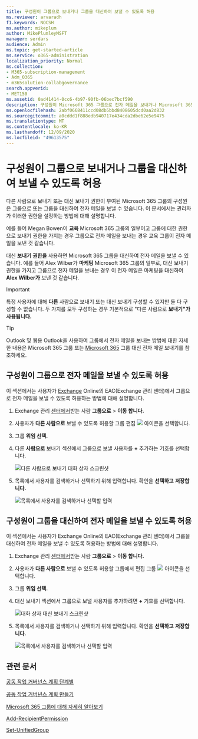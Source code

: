```yaml
---
title: 구성원이 그룹으로 보내거나 그룹을 대신하여 보낼 수 있도록 허용
ms.reviewer: arvaradh
f1.keywords: NOCSH
ms.author: mikeplum
author: MikePlumleyMSFT
manager: serdars
audience: Admin
ms.topic: get-started-article
ms.service: o365-administration
localization_priority: Normal
ms.collection:
- M365-subscription-management
- Adm_O365
- m365solution-collabgovernance
search.appverid:
- MET150
ms.assetid: 0ad41414-0cc6-4b97-90fb-06bec7bcf590
description: 구성원이 Microsoft 365 그룹으로 전자 메일을 보내거나 Microsoft 365 그룹을 대신하여 전자 메일을 보낼 수 있도록 허용하는 방법을 배워야 합니다.
ms.openlocfilehash: 2abf0668411ccd08db5bbd8408605dcd0aa2d832
ms.sourcegitcommit: a0cddd1f888edb940717e434cda2dbe62e5e9475
ms.translationtype: MT
ms.contentlocale: ko-KR
ms.lasthandoff: 12/09/2020
ms.locfileid: "49613575"
---
```

# <a name="allow-members-to-send-as-or-send-on-behalf-of-a-group"></a>구성원이 그룹으로 보내거나 그룹을 대신하여 보낼 수 있도록 허용

다른 사람으로 보내기 또는 대신 보내기  권한이 부여된 Microsoft 365 그룹의 구성원은 그룹으로 또는 그룹을 대신하여 전자 메일을 보낼 수 있습니다.  이 문서에서는 관리자가 이러한 권한을 설정하는 방법에 대해 설명합니다.
  
예를 들어 Megan Bowen이 **교육** Microsoft 365 그룹의  일부이고 그룹에 대한 권한으로 보내기 권한을 가지는 경우 그룹으로  전자 메일을 보내는 경우 교육 그룹이 전자 메일을 보낸 것 같습니다. 
  
대신 **보내기 권한을** 사용하면 Microsoft 365 그룹을 대신하여 전자 메일을 보낼 수 있습니다. 예를 들어 Alex Wilber가 **마케팅** Microsoft 365 그룹의 일부로, 대신 보내기 권한을 가지고 그룹으로 전자 메일을 보내는 경우 이 전자 메일은 마케팅을 대신하여 **Alex Wilber가** 보낸 것 같습니다. 

> [!IMPORTANT]
> 특정 사용자에 대해  **다른** 사람으로 보내기 또는 대신 보내기 구성할 수 있지만 둘 다 구성할 수 없습니다. 두 가지를 모두 구성하는 경우 기본적으로 "다른 사람으로 **보내기"가 사용됩니다.**

> [!TIP]
> Outlook 및 웹용 Outlook을 사용하여 그룹에서 전자 메일을 보내는 방법에 대한 자세한 내용은 Microsoft 365 그룹 또는 [Microsoft 365](https://support.microsoft.com/office/0f4964af-aec6-484b-a65c-0434df8cdb6b) 그룹 대신 전자 메일 보내기를 참조하세요.
    
## <a name="allow-members-to-send-email-as-a-group"></a>구성원이 그룹으로 전자 메일을 보낼 수 있도록 허용

이 섹션에서는 사용자가 [Exchange](https://go.microsoft.com/fwlink/p/?linkid=2059104) Online의 EAC(Exchange 관리 센터)에서 그룹으로 전자 메일을 보낼 수 있도록 허용하는 방법에 대해 설명합니다.
  
1. Exchange 관리 <a href="https://go.microsoft.com/fwlink/p/?linkid=2059104" target="_blank">센터에서</a>받는 사람 **그룹으로** \> **이동 합니다.**
    
2. 사용자가 **다른 사람으로** 보낼 수 있도록 허용할 그룹 편집 ![ ](../media/0cfcb590-dc51-4b4f-9276-bb2ce300d87e.png) 아이콘을 선택합니다.   
    
3. 그룹 **위임 선택.**
    
4. 다른 **사람으로** 보내기 섹션에서 그룹으로 보낼 사용자를 **+** 추가하는 기호를 선택합니다. 
    
    ![다른 사람으로 보내기 대화 상자 스크린샷](../media/1df167f6-1eff-4f98-9ecd-4230fab46557.png)
  
5. 목록에서 사용자를 검색하거나 선택하기 위해 입력합니다. 확인을 **선택하고** **저장합니다.**
    
    ![목록에서 사용자를 검색하거나 선택할 입력](../media/522919cf-664c-4a25-8076-c51c8c9fbe43.png)
  
## <a name="allow-members-to-send-email-on-behalf-of-a-group"></a>구성원이 그룹을 대신하여 전자 메일을 보낼 수 있도록 허용

이 섹션에서는 사용자가 Exchange Online의 EAC(Exchange 관리 센터)에서 그룹을 대신하여 전자 메일을 보낼 수 있도록 허용하는 방법에 대해 설명합니다.
  
1. Exchange 관리 <a href="https://go.microsoft.com/fwlink/p/?linkid=2059104" target="_blank">센터에서</a>받는 사람 **그룹으로** \> **이동 합니다.**
    
2. 사용자가 **다른 사람으로** 보낼 수 있도록 허용할 그룹에서 편집 그룹 ![ ](../media/0cfcb590-dc51-4b4f-9276-bb2ce300d87e.png) 아이콘을 선택합니다. 
    
3. 그룹 **위임 선택.**
    
4. 대신 보내기 섹션에서 그룹으로 보낼 사용자를 추가하려면 **+** 기호를 선택합니다. 
    
    ![대화 상자 대신 보내기 스크린샷](../media/2bae0579-8907-4d6b-8920-ddd6555897b4.png)
  
5. 목록에서 사용자를 검색하거나 선택하기 위해 입력합니다. 확인을 **선택하고** **저장합니다.**
    
    ![목록에서 사용자를 검색하거나 선택할 입력](../media/522919cf-664c-4a25-8076-c51c8c9fbe43.png)

## <a name="related-articles"></a>관련 문서

[공동 작업 거버넌스 계획 단계별](collaboration-governance-overview.md#collaboration-governance-planning-step-by-step)

[공동 작업 거버넌스 계획 만들기](collaboration-governance-first.md)

[Microsoft 365 그룹에 대해 자세히 알아보기](https://support.microsoft.com/office/b565caa1-5c40-40ef-9915-60fdb2d97fa2)

[Add-RecipientPermission](https://go.microsoft.com/fwlink/p/?LinkId=723960)

[Set-UnifiedGroup](https://go.microsoft.com/fwlink/p/?LinkId=616189)
